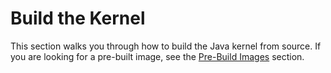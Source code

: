 # Build the Kernel

This section walks you through how to build the Java kernel from source. If you are looking for a pre-built image, see the [Pre-Build Images](#) section.